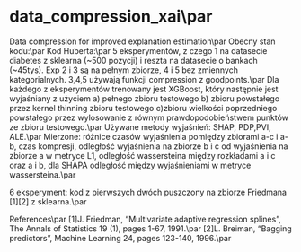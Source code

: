 # data_compression_xai\par
Data compression for improved explanation estimation\par
Obecny stan kodu:\par
  Kod Huberta:\par
  5 eksperymentów, z czego 1 na datasecie diabetes z sklearna (~500 pozycji) i reszta na datasecie o bankach (~45tys). Exp 2 i 3 są na pełnym zbiorze, 4 i 5 bez zmiennych kategorialnych. 3,4,5 używają funkcji compression z goodpoints.\par
  Dla każdego z eksperymentów trenowany jest XGBoost, który następnie jest wyjaśniany z użyciem a) pełnego zbioru testowego b) zbioru powstałego przez kernel thinning zbioru testowego c)zbioru wielkości poprzedniego powstałego przez wylosowanie z równym prawdopodobieństwem punktów ze zbioru testowego.\par
  Używane metody wyjaśnień: SHAP, PDP,PVI, ALE.\par
  Mierzone: różnice czasów wyjaśnienia pomiędzy zbiorami a-c i a-b, czas kompresji, odległość wyjaśnienia na zbiorze b i c od wyjaśnienia na zbiorze a w metryce L1, odległość wassersteina między rozkładami a i c oraz a i b, dla SHAPA odległość między wyjaśnieniami w metryce wassersteina.\par
  
  6 eksperyment: kod z pierwszych dwóch puszczony na zbiorze Friedmana [1][2] z sklearna.\par
  
  
  References\par
[1]J. Friedman, “Multivariate adaptive regression splines”, The Annals of Statistics 19 (1), pages 1-67, 1991.\par
[2]L. Breiman, “Bagging predictors”, Machine Learning 24, pages 123-140, 1996.\par
